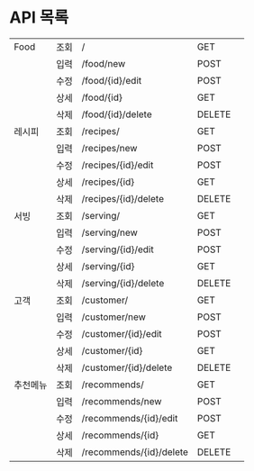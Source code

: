 # API 목록


|        |      |                   |        |  |
| -------- | ------ | ------------------- | -------- | -- |
| Food   | 조회 | /                     | GET    |  |
|        | 입력 | /food/new             | POST   |  |
|        | 수정 | /food/{id}/edit       | POST   |  |
|        | 상세 | /food/{id}            | GET    |  |
|        | 삭제 | /food/{id}/delete     | DELETE |  |
| 레시피   | 조회 | /recipes/            | GET    |  |
|        | 입력 | /recipes/new         | POST   |  |
|        | 수정 | /recipes/{id}/edit   | POST   |  |
|        | 상세 | /recipes/{id}        | GET    |  |
|        | 삭제 | /recipes/{id}/delete  | DELETE |  |
| 서빙    | 조회 | /serving/            | GET    |  |
|        | 입력 | /serving/new         | POST   |  |
|        | 수정 | /serving/{id}/edit   | POST   |  |
|        | 상세 | /serving/{id}        | GET    |  |
|        | 삭제 | /serving/{id}/delete  | DELETE |  |
| 고객    | 조회 | /customer/            | GET    |  |
|        | 입력 | /customer/new         | POST   |  |
|        | 수정 | /customer/{id}/edit   | POST   |  |
|        | 상세 | /customer/{id}        | GET    |  |
|        | 삭제 | /customer/{id}/delete  | DELETE |  |
| 추천메뉴 | 조회 | /recommends/            | GET    |  |
|        | 입력 | /recommends/new         | POST   |  |
|        | 수정 | /recommends/{id}/edit   | POST   |  |
|        | 상세 | /recommends/{id}        | GET    |  |
|        | 삭제 | /recommends/{id}/delete  | DELETE |  |